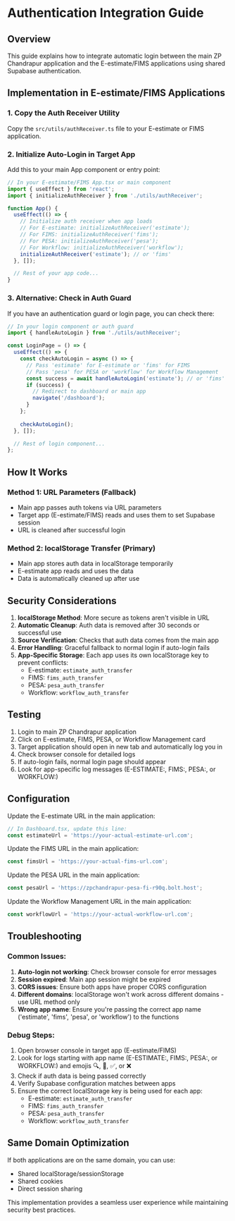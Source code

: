 # Authentication Integration Guide

## Overview
This guide explains how to integrate automatic login between the main ZP Chandrapur application and the E-estimate/FIMS applications using shared Supabase authentication.

## Implementation in E-estimate/FIMS Applications

### 1. Copy the Auth Receiver Utility
Copy the `src/utils/authReceiver.ts` file to your E-estimate or FIMS application.

### 2. Initialize Auto-Login in Target App
Add this to your main App component or entry point:

```typescript
// In your E-estimate/FIMS App.tsx or main component
import { useEffect } from 'react';
import { initializeAuthReceiver } from './utils/authReceiver';

function App() {
  useEffect(() => {
    // Initialize auth receiver when app loads
    // For E-estimate: initializeAuthReceiver('estimate');
    // For FIMS: initializeAuthReceiver('fims');
    // For PESA: initializeAuthReceiver('pesa');
    // For Workflow: initializeAuthReceiver('workflow');
    initializeAuthReceiver('estimate'); // or 'fims'
  }, []);

  // Rest of your app code...
}
```

### 3. Alternative: Check in Auth Guard
If you have an authentication guard or login page, you can check there:

```typescript
// In your login component or auth guard
import { handleAutoLogin } from './utils/authReceiver';

const LoginPage = () => {
  useEffect(() => {
    const checkAutoLogin = async () => {
      // Pass 'estimate' for E-estimate or 'fims' for FIMS
      // Pass 'pesa' for PESA or 'workflow' for Workflow Management
      const success = await handleAutoLogin('estimate'); // or 'fims'
      if (success) {
        // Redirect to dashboard or main app
        navigate('/dashboard');
      }
    };
    
    checkAutoLogin();
  }, []);

  // Rest of login component...
};
```

## How It Works

### Method 1: URL Parameters (Fallback)
- Main app passes auth tokens via URL parameters  
- Target app (E-estimate/FIMS) reads and uses them to set Supabase session
- URL is cleaned after successful login

### Method 2: localStorage Transfer (Primary)
- Main app stores auth data in localStorage temporarily
- E-estimate app reads and uses the data
- Data is automatically cleaned up after use

## Security Considerations

1. **localStorage Method**: More secure as tokens aren't visible in URL
2. **Automatic Cleanup**: Auth data is removed after 30 seconds or successful use
3. **Source Verification**: Checks that auth data comes from the main app
4. **Error Handling**: Graceful fallback to normal login if auto-login fails
5. **App-Specific Storage**: Each app uses its own localStorage key to prevent conflicts:
   - E-estimate: `estimate_auth_transfer`
   - FIMS: `fims_auth_transfer`
   - PESA: `pesa_auth_transfer`
   - Workflow: `workflow_auth_transfer`

## Testing

1. Login to main ZP Chandrapur application
2. Click on E-estimate, FIMS, PESA, or Workflow Management card
3. Target application should open in new tab and automatically log you in
4. Check browser console for detailed logs
5. If auto-login fails, normal login page should appear
6. Look for app-specific log messages (E-ESTIMATE:, FIMS:, PESA:, or WORKFLOW:)

## Configuration

Update the E-estimate URL in the main application:
```typescript
// In Dashboard.tsx, update this line:
const estimateUrl = 'https://your-actual-estimate-url.com';
```

Update the FIMS URL in the main application:
```typescript
const fimsUrl = 'https://your-actual-fims-url.com';
```

Update the PESA URL in the main application:
```typescript
const pesaUrl = 'https://zpchandrapur-pesa-fi-r90q.bolt.host';
```

Update the Workflow Management URL in the main application:
```typescript
const workflowUrl = 'https://your-actual-workflow-url.com';
```

## Troubleshooting

### Common Issues:
1. **Auto-login not working**: Check browser console for error messages
2. **Session expired**: Main app session might be expired
3. **CORS issues**: Ensure both apps have proper CORS configuration
4. **Different domains**: localStorage won't work across different domains - use URL method only
5. **Wrong app name**: Ensure you're passing the correct app name ('estimate', 'fims', 'pesa', or 'workflow') to the functions

### Debug Steps:
1. Open browser console in target app (E-estimate/FIMS)
2. Look for logs starting with app name (E-ESTIMATE:, FIMS:, PESA:, or WORKFLOW:) and emojis 🔍, 🔑, ✅, or ❌
3. Check if auth data is being passed correctly
4. Verify Supabase configuration matches between apps
5. Ensure the correct localStorage key is being used for each app:
   - E-estimate: `estimate_auth_transfer`
   - FIMS: `fims_auth_transfer`
   - PESA: `pesa_auth_transfer`
   - Workflow: `workflow_auth_transfer`

## Same Domain Optimization

If both applications are on the same domain, you can use:
- Shared localStorage/sessionStorage
- Shared cookies
- Direct session sharing

This implementation provides a seamless user experience while maintaining security best practices.